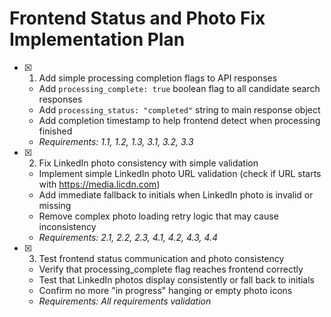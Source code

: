 # Frontend Status and Photo Fix Implementation Plan

- [x] 1. Add simple processing completion flags to API responses
  - Add `processing_complete: true` boolean flag to all candidate search responses
  - Add `processing_status: "completed"` string to main response object
  - Add completion timestamp to help frontend detect when processing finished
  - _Requirements: 1.1, 1.2, 1.3, 3.1, 3.2, 3.3_

- [x] 2. Fix LinkedIn photo consistency with simple validation
  - Implement simple LinkedIn photo URL validation (check if URL starts with https://media.licdn.com)
  - Add immediate fallback to initials when LinkedIn photo is invalid or missing
  - Remove complex photo loading retry logic that may cause inconsistency
  - _Requirements: 2.1, 2.2, 2.3, 4.1, 4.2, 4.3, 4.4_

- [x] 3. Test frontend status communication and photo consistency
  - Verify that processing_complete flag reaches frontend correctly
  - Test that LinkedIn photos display consistently or fall back to initials
  - Confirm no more "in progress" hanging or empty photo icons
  - _Requirements: All requirements validation_
